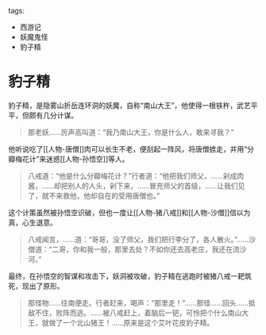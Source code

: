 tags:
  - 西游记
  - 妖魔鬼怪
  - 豹子精

# 豹子精

豹子精，是隐雾山折岳连环洞的妖魔，自称“南山大王”，他使得一根铁杵，武艺平平，但颇有几分计谋。

> 那老妖……厉声高叫道：“我乃南山大王，你是什么人，敢来寻我？”

他听说吃了[[人物-唐僧]]肉可以长生不老，便刮起一阵风，将唐僧掳走，并用“分瓣梅花计”来迷惑[[人物-孙悟空]]等人。

> 八戒道：“他是什么分瓣梅花计？”行者道：“他把我们师父，……剁成肉酱，……却把别人的人头，剁下来，……冒充师父的首级，……让我们见了，就不来救他，他却自在的受用唐僧也。”

这个计策虽然被孙悟空识破，但也一度让[[人物-猪八戒]]和[[人物-沙僧]]信以为真，心生退意。

> 八戒闻言，……道：“哥哥，没了师父，我们把行李分了，各人散火。”……沙僧道：“二哥，你和我一般，那里去处？不如你还去高老庄，我还在流沙河。”

最终，在孙悟空的智谋和攻击下，妖洞被攻破，豹子精在逃跑时被猪八戒一耙筑死，现出了原形。

> 那怪物……往南便走。行者赶来，喝声：“那里走！”……那怪……回头……抵敌不住，败阵而逃。……被八戒赶上，着脑后一钯，可怜把个什么南山大王，就做了一个北山猪王！……原来是这个艾叶花皮豹子精。
